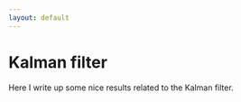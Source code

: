```yaml
---
layout: default
---
```


# Kalman filter 

Here I write up some nice results related to the Kalman filter.